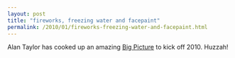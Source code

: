 ```yaml
---
layout: post
title: "fireworks, freezing water and facepaint"
permalink: /2010/01/fireworks-freezing-water-and-facepaint.html
---
```


<p>Alan Taylor has cooked up an amazing <a href="http://www.boston.com/bigpicture/2010/01/welcoming_2010.html">Big Picture</a> to kick off 2010. Huzzah!</p>


